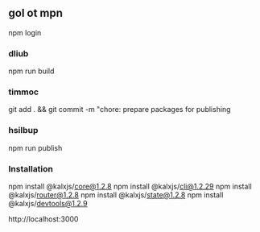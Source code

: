 ## gol ot mpn
npm login

### dliub
npm run build

### timmoc 
git add . && git commit -m "chore: prepare packages for publishing

### hsilbup
npm run publish




### Installation

npm install @kalxjs/core@1.2.8
npm install @kalxjs/cli@1.2.29
npm install @kalxjs/router@1.2.8
npm install @kalxjs/state@1.2.8
npm install @kalxjs/devtools@1.2.9




http://localhost:3000